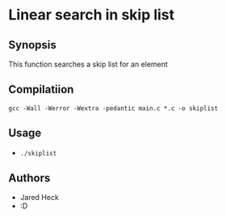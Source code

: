 # Linear search in skip list

## Synopsis
This function searches a skip list for an element

## Compilatiion
`gcc -Wall -Werror -Wextra -pedantic main.c *.c -o skiplist`

## Usage
* `./skiplist`

## Authors
* Jared Heck
* :D
